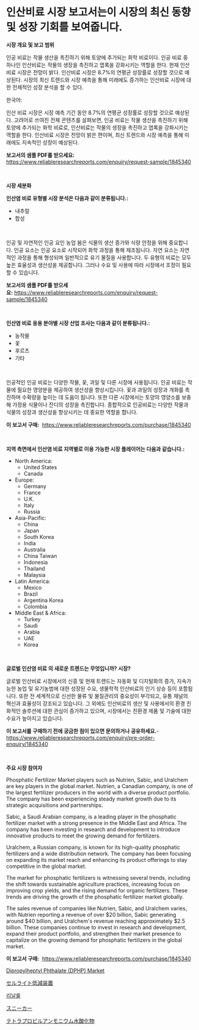 <p><h1>인산비료 시장 보고서는이 시장의 최신 동향 및 성장 기회를 보여줍니다.</h1></p><p><strong>시장 개요 및 보고 범위</strong></p>
<p><p>인공 비료는 작물 생산을 촉진하기 위해 토양에 추가되는 화학 비료이다. 인공 비료 중 하나인 인산비료는 작물의 생장을 촉진하고 엽록을 강화시키는 역할을 한다. 현재 인산비료 시장은 전망이 밝다. 인산비료 시장은 8.7%의 연평균 성장률로 성장할 것으로 예상된다. 시장의 최신 트렌드와 시장 예측을 통해 미래에도 증가하는 인산비료 시장에 대한 전체적인 성장 분석을 할 수 있다. </p><p>한국어:</p><p>인산 비료 시장은 시장 예측 기간 동안 8.7%의 연평균 성장률로 성장할 것으로 예상된다. 고려어로 쓰여진 전체 콘텐츠를 살펴보면, 인공 비료는 작물 생산을 촉진하기 위해 토양에 추가되는 화학 비료로, 인산비료는 작물의 생장을 촉진하고 엽록을 강화시키는 역할을 한다. 인산비료 시장은 전망이 밝은 편이며, 최신 트렌드와 시장 예측을 통해 미래에도 지속적인 성장이 예상된다.</p></p>
<p><strong>보고서의 샘플 PDF를 받으세요:</strong> <a href="https://www.reliableresearchreports.com/enquiry/request-sample/1845340">https://www.reliableresearchreports.com/enquiry/request-sample/1845340</a></p>
<p>&nbsp;</p>
<p><strong>시장 세분화</strong></p>
<p><strong>인산염 비료 유형별 시장 분석은 다음과 같이 분류됩니다.:</strong></p>
<p><ul><li>내추럴</li><li>합성</li></ul></p>
<p>&nbsp;</p>
<p><p>인공 및 자연적인 인공 요인 농업 붐은 식물의 생산 증가와 식량 안정을 위해 중요합니다. 인공 요소는 인공 요소로 시작되어 화학 과정을 통해 제조됩니다. 자연 요소는 자연적인 과정을 통해 형성되며 일반적으로 유기 물질을 사용합니다. 두 유형의 비료는 모두 높은 효율성과 생산성을 제공합니다. 그러나 수요 및 사용에 따라 시장에서 조정이 필요할 수 있습니다.</p></p>
<p><strong>보고서의 샘플 PDF를 받으세요:</strong>&nbsp;<a href="https://www.reliableresearchreports.com/enquiry/request-sample/1845340">https://www.reliableresearchreports.com/enquiry/request-sample/1845340</a></p>
<p>&nbsp;</p>
<p><strong> 인산염 비료 응용 분야별 시장 산업 조사는 다음과 같이 분류됩니다.:</strong></p>
<p><ul><li>농작물</li><li>꽃</li><li>후르츠</li><li>기타</li></ul></p>
<p>&nbsp;</p>
<p><p>인공적인 인공 비료는 다양한 작물, 꽃, 과일 및 다른 시장에 사용됩니다. 인공 비료는 작물에 필요한 영양분을 제공하여 생산성을 향상시킵니다. 꽃과 과일의 성장과 개화를 촉진하며 수확량을 높이는 데 도움이 됩니다. 또한 다른 시장에서는 토양의 영양소를 보충해 가정용 식물이나 잔디의 성장을 촉진합니다. 종합적으로 인공비료는 다양한 작물과 식물의 성장과 생산성을 향상시키는 데 중요한 역할을 합니다.</p></p>
<p><strong>이 보고서 구매:</strong>&nbsp; <a href="https://www.reliableresearchreports.com/purchase/1845340">https://www.reliableresearchreports.com/purchase/1845340</a></p>
<p>&nbsp;</p>
<p><strong>지역 측면에서 인산염 비료 지역별로 이용 가능한 시장 플레이어는 다음과 같습니다.:</strong></p>
<p><ul>
    <li>
        North America:
        <ul>
            <li>United States</li>
            <li>Canada</li>
        </ul>
    </li>
    <li>
        Europe:
        <ul>
            <li>Germany</li>
            <li>France</li>
            <li>U.K.</li>
            <li>Italy</li>
            <li>Russia</li>
        </ul>
    </li>
    <li>
        Asia-Pacific:
        <ul>
            <li>China</li>
            <li>Japan</li>
            <li>South Korea</li>
            <li>India</li>
            <li>Australia</li>
            <li>China Taiwan</li>
            <li>Indonesia</li>
            <li>Thailand</li>
            <li>Malaysia</li>
        </ul>
    </li>
    <li>
        Latin America:
        <ul>
            <li>Mexico</li>
            <li>Brazil</li>
            <li>Argentina Korea</li>
            <li>Colombia</li>
        </ul>
    </li>
    <li>
        Middle East & Africa:
        <ul>
            <li>Turkey</li>
            <li>Saudi</li>
            <li>Arabia</li>
            <li>UAE</li>
            <li>Korea</li>
        </ul>
    </li>
    </ul></p>
<p>&nbsp;</p>
<p><strong>글로벌 인산염 비료 의 새로운 트렌드는 무엇입니까? 시장?</strong></p>
<p><p>글로벌 인산비료 시장에서의 신흥 및 현재 트렌드는 자동화 및 디지털화의 증가, 지속가능한 농업 및 유기농법에 대한 성장된 수요, 생물학적 인산비료의 인기 상승 등이 포함됩니다. 또한 전 세계적으로 신선한 물류 및 물질관리의 중요성이 부각되고, 유통 채널의 혁신과 효율성이 강조되고 있습니다. 그 외에도 인산비료의 생산 및 사용에서의 환경 친화적인 솔루션에 대한 관심이 증가하고 있으며, 시장에서는 친환경 제품 및 기술에 대한 수요가 높아지고 있습니다.</p></p>
<p><strong>이 보고서를 구매하기 전에 궁금한 점이 있으면 문의하거나 공유하세요.</strong>- <a href="https://www.reliableresearchreports.com/enquiry/pre-order-enquiry/1845340">https://www.reliableresearchreports.com/enquiry/pre-order-enquiry/1845340</a></p>
<p>&nbsp;</p>
<p><strong>주요 시장 참여자</strong></p>
<p><p>Phosphatic Fertilizer Market players such as Nutrien, Sabic, and Uralchem are key players in the global market. Nutrien, a Canadian company, is one of the largest fertilizer producers in the world with a diverse product portfolio. The company has been experiencing steady market growth due to its strategic acquisitions and partnerships.</p><p>Sabic, a Saudi Arabian company, is a leading player in the phosphatic fertilizer market with a strong presence in the Middle East and Africa. The company has been investing in research and development to introduce innovative products to meet the growing demand for fertilizers.</p><p>Uralchem, a Russian company, is known for its high-quality phosphatic fertilizers and a wide distribution network. The company has been focusing on expanding its market reach and enhancing its product offerings to stay competitive in the global market.</p><p>The market for phosphatic fertilizers is witnessing several trends, including the shift towards sustainable agriculture practices, increasing focus on improving crop yields, and the rising demand for organic fertilizers. These trends are driving the growth of the phosphatic fertilizer market globally.</p><p>The sales revenue of companies like Nutrien, Sabic, and Uralchem varies, with Nutrien reporting a revenue of over $20 billion, Sabic generating around $40 billion, and Uralchem's revenue reaching approximately $2.5 billion. These companies continue to invest in research and development, expand their product portfolio, and strengthen their market presence to capitalize on the growing demand for phosphatic fertilizers in the global market.</p></p>
<p><strong>이 보고서 구매:</strong>&nbsp;&nbsp;<a href="https://www.reliableresearchreports.com/purchase/1845340">https://www.reliableresearchreports.com/purchase/1845340</a></p>
<p><p><a href="https://mire-aunt-385.notion.site/Dipropylheptyl-Phthalate-DPHP-Market-Size-Focuses-on-Market-Dynamics-In-Depth-Analysis-and-Future-9fbfd594fb9649f5aa57a969d26adf3a">Dipropylheptyl Phthalate (DPHP) Market</a></p><p><a href="https://medium.com/@kaywitting1/%E3%82%BB%E3%83%AB%E3%83%A9%E3%82%A4%E3%83%88%E7%B8%AE%E5%B0%8F%E3%83%87%E3%83%90%E3%82%A4%E3%82%B9%E5%B8%82%E5%A0%B4%E8%AA%BF%E6%9F%BB%E3%83%AC%E3%83%9D%E3%83%BC%E3%83%88-%E3%81%9D%E3%81%AE%E6%AD%B4%E5%8F%B2%E3%81%A82024%E5%B9%B4%E3%81%8B%E3%82%892031%E5%B9%B4%E3%81%BE%E3%81%A7%E3%81%AE%E4%BA%88%E6%B8%AC-78f01db551b9">セルライト低減装置</a></p><p><a href="https://medium.com/@roderictykbuckridge566867/%EB%A6%B0%EB%82%B4%EB%A5%B4%EB%A3%B0-%EC%8B%9C%EC%9E%A5-%EA%B7%9C%EB%AA%A8%EB%8A%94-%EA%B8%80%EB%A1%9C%EB%B2%8C-%EC%82%B0%EC%97%85%EC%97%90%EC%84%9C-%EC%B5%9C%EC%83%81%EC%9D%98-%EB%A7%88%EC%BC%80%ED%8C%85-%EC%B1%84%EB%84%90%EC%9D%84-%EB%B3%B4%EC%97%AC%EC%A4%8D%EB%8B%88%EB%8B%A4-49e3490488dd">리날룰</a></p><p><a href="https://medium.com/@kaywitting1/2024%E5%B9%B4%E3%81%8B%E3%82%892031%E5%B9%B4%E3%81%BE%E3%81%A7%E3%81%AE%E3%82%B9%E3%83%8B%E3%83%BC%E3%82%AB%E3%83%BC%E3%83%9E%E3%83%BC%E3%82%B1%E3%83%83%E3%83%88%E3%81%AE%E5%8B%95%E5%90%91%E3%81%A8%E5%B8%82%E5%A0%B4%E5%88%86%E6%9E%90%E3%82%92%E4%BA%88%E6%B8%AC%E3%81%97%E3%81%BE%E3%81%99-ea1c5615eb7e">スニーカー</a></p><p><a href="https://github.com/ksxzwxabcuynh011/Market-Research-Report-List-1/blob/main/6665236186857.md">テトラプロピルアンモニウム水酸化物</a></p></p>

